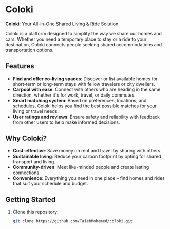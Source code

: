 # Coloki

**Coloki**: Your All-in-One Shared Living & Ride Solution

Coloki is a platform designed to simplify the way we share our homes and cars. Whether you need a temporary place to stay or a ride to your destination, Coloki connects people seeking shared accommodations and transportation options.

## Features

- **Find and offer co-living spaces**: Discover or list available homes for short-term or long-term stays with fellow travelers or city dwellers.
- **Carpool with ease**: Connect with others who are heading in the same direction, whether it's for work, travel, or daily commutes.
- **Smart matching system**: Based on preferences, locations, and schedules, Coloki helps you find the best possible matches for your living or travel needs.
- **User ratings and reviews**: Ensure safety and reliability with feedback from other users to help make informed decisions.

## Why Coloki?

- **Cost-effective**: Save money on rent and travel by sharing with others.
- **Sustainable living**: Reduce your carbon footprint by opting for shared transport and living.
- **Community-driven**: Meet like-minded people and create lasting connections.
- **Convenience**: Everything you need in one place – find homes and rides that suit your schedule and budget.

## Getting Started

1. Clone this repository:
   ```bash
   git clone https://github.com/TaiebMohamed/coloki.git
